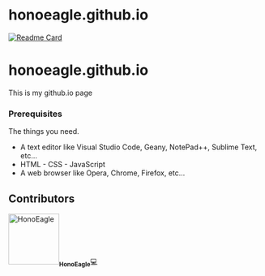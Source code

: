 # honoeagle.github.io

[![Readme Card](https://github-readme-stats.vercel.app/api/pin/?username=honoeagle&repo=honoeagle.github.io)](https://github.com/honoeagle/honoeagle.github.io)
</br>

# honoeagle.github.io

This is my github.io page

### Prerequisites

The things you need.

* A text editor like Visual Studio Code, Geany, NotePad++, Sublime Text, etc...
* HTML - CSS - JavaScript
* A web browser like Opera, Chrome, Firefox, etc...

## Contributors

<td align="center"><img src="https://avatars0.githubusercontent.com/u/79271536?v=3" width="100px;" alt="HonoEagle"/><sub><b>HonoEagle</b></sub><a title="Code">💻</a>